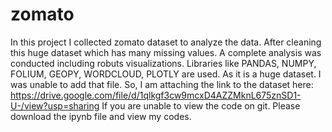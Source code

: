 # zomato
In this project I collected zomato dataset to analyze the data. After cleaning this huge dataset which has many missing values. A complete analysis was conducted including robuts visualizations. Libraries like PANDAS, NUMPY, FOLIUM, GEOPY, WORDCLOUD, PLOTLY are used. 
As it is a huge dataset. I was unable to add that file. So, I am attaching the link to the dataset here: https://drive.google.com/file/d/1qlkgf3cw9mcxD4AZZMknL675znSD1-U-/view?usp=sharing 
If you are unable to view the code on git. Please download the ipynb file and view my codes. 
